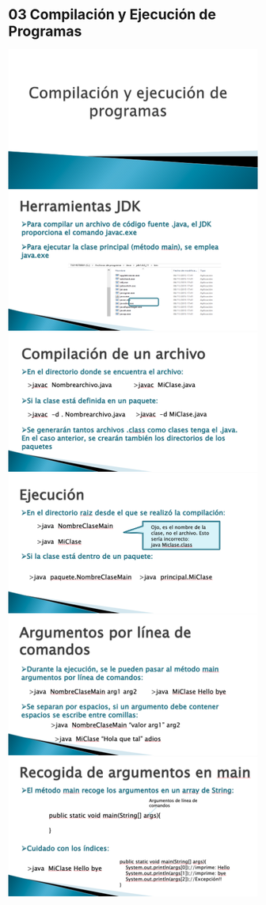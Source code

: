 # 03 Compilación y Ejecución de Programas

<img src="../images/03-01.png">

<img src="../images/03-02.png">

<img src="../images/03-03.png">

<img src="../images/03-04.png">

<img src="../images/03-05.png">

<img src="../images/03-06.png">
